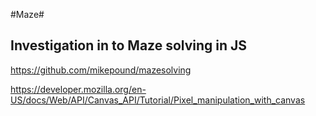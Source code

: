 #Maze#

Investigation in to Maze solving in JS
-

https://github.com/mikepound/mazesolving

https://developer.mozilla.org/en-US/docs/Web/API/Canvas_API/Tutorial/Pixel_manipulation_with_canvas